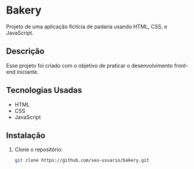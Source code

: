 # Bakery

Projeto de uma aplicação fictícia de padaria usando HTML, CSS, e JavaScript.

## Descrição

Esse projeto foi criado com o objetivo de praticar o desenvolvimento front-end iniciante.

## Tecnologias Usadas

- HTML
- CSS
- JavaScript

## Instalação

1. Clone o repositório:
   ```bash
   git clone https://github.com/seu-usuario/bakery.git
